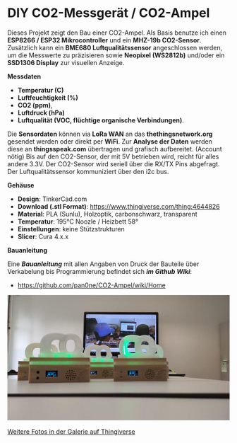 # DIY CO2-Messgerät / CO2-Ampel

Dieses Projekt zeigt den Bau einer CO2-Ampel.
Als Basis benutze ich einen **ESP8266 / ESP32 Mikrocontroller** und ein **MHZ-19b CO2-Sensor**. Zusätzlich kann ein **BME680 Luftqualitätssensor** angeschlossen werden, um die Messwerte zu präzisieren sowie **Neopixel (WS2812b)** und/oder ein **SSD1306 Display** zur visuellen Anzeige.  

**Messdaten**
- **Temperatur (C)**
- **Luftfeuchtigkeit (%)**
- **CO2 (ppm)**,
- **Luftdruck (hPa)**
- **Luftqualität (VOC, flüchtige organische Verbindungen)**.

Die **Sensordaten** können via **LoRa WAN** an das **thethingsnetwork.org** gesendet werden oder direkt per **WiFi**.
Zur **Analyse der Daten** werden diese an **thingsspeak.com** übertragen und grafisch aufbereitet. (Account nötig)
Bis auf den CO2-Sensor, der mit 5V betrieben wird, reicht für alles andere 3.3V. Der CO2-Sensor wird seriell über die RX/TX Pins abgefragt. Der Luftqualitätssensor kommuniziert über den i2c bus.

**Gehäuse**
- **Design**: TinkerCad.com
- **Download (.stl Format)**:
https://www.thingiverse.com/thing:4644826
- **Material**:   PLA (Sunlu), Holzoptik, carbonschwarz, transparent
- **Temperatur**: 195°C Noozle / Heizbett 58°
- **Einstellungen**: keine Stützstrukturen
- **Slicer**: Cura 4.x.x

**Bauanleitung**

Eine ***Bauanleitung*** mit allen Angaben von Druck der Bauteile über Verkabelung bis Programmierung befindet sich ***im Github Wiki***:

- https://github.com/pan0ne/CO2-Ampel/wiki/Home

![Verwendete Werkzeuge](https://github.com/pan0ne/CO2-Ampel/blob/main/images/CO2-Ampel-DUISentrieb.800.jpg)

[Weitere Fotos in der Galerie auf Thingiverse](https://www.thingiverse.com/thing:4644826)
